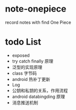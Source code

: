 # note-onepiece
record notes with find One Piece



# todo List
- exposed
- try catch finally 原理
- 泛型的实现原理
- class 字节码
- android 热补丁更新
- Log
- 公钥和私钥的关系，作用流程
- android databingding 原理
- 消息推送机制